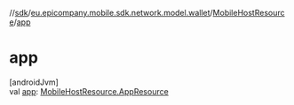 //[sdk](../../../index.md)/[eu.epicompany.mobile.sdk.network.model.wallet](../index.md)/[MobileHostResource](index.md)/[app](app.md)

# app

[androidJvm]\
val [app](app.md): [MobileHostResource.AppResource](-app-resource/index.md)
